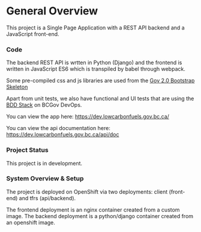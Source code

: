 # General Overview

This project is a Single Page Application with a REST API backend and a JavaScript front-end.

### Code
The backend REST API is wrtten in Python (Django) and the frontend is written in JavaScript ES6 which is transpiled by babel through webpack.

Some pre-compiled css and js libraries are used from the [Gov 2.0 Bootstrap Skeleton](https://github.com/bcgov/Gov-2.0-Bootstrap-Skeleton)

Apart from unit tests, we also have functional and UI tests that are using the [BDD Stack](https://github.com/BCDevOps/BDDStack) on BCGov DevOps.

You can view the app here:
https://dev.lowcarbonfuels.gov.bc.ca/

You can view the api documentation here:
https://dev.lowcarbonfuels.gov.bc.ca/api/doc

### Project Status
This project is in development.

### System Overview & Setup
The project is deployed on OpenShift via two deployments: client (front-end) and tfrs (api/backend).

The frontend deployment is an nginx container created from a custom image.
The backend deployment is a python/django container created from an openshift image.
